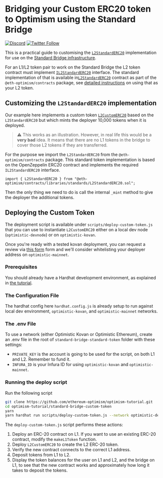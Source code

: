 # Bridging your Custom ERC20 token to Optimism using the Standard Bridge

[![Discord](https://img.shields.io/discord/667044843901681675.svg?color=768AD4&label=discord&logo=https%3A%2F%2Fdiscordapp.com%2Fassets%2F8c9701b98ad4372b58f13fd9f65f966e.svg)](https://discord.com/channels/667044843901681675)
[![Twitter Follow](https://img.shields.io/twitter/follow/optimismPBC.svg?label=optimismPBC&style=social)](https://twitter.com/optimismPBC)

This is a practical guide to customising the [`L2StandardERC20`](https://github.com/ethereum-optimism/optimism/blob/develop/packages/contracts/contracts/optimistic-ethereum/libraries/standards/L2StandardERC20.sol) implementation for use on the [Standard Bridge infrastructure](https://community.optimism.io/docs/developers/bridge/standard-bridge.html).

For an L1/L2 token pair to work on the Standard Bridge the L2 token contract must implement [`IL2StandardERC20`](https://github.com/ethereum-optimism/optimism/blob/develop/packages/contracts/contracts/optimistic-ethereum/libraries/standards/IL2StandardERC20.sol) interface. The standard implementation of that is available in[`L2StandardERC20`](https://github.com/ethereum-optimism/optimism/blob/develop/packages/contracts/contracts/optimistic-ethereum/libraries/standards/L2StandardERC20.sol) contract as part of the `@eth-optimism/contracts` package, see [detailed instructions](../standard-bridge-standard-token/README.md) on using that as your L2 token.

## Customizing the `L2StandardERC20` implementation

Our example here implements a custom token [`L2CustomERC20`](contracts/L2CustomERC20.sol) based on the `L2StandardERC20` but which mints the deployer 10,000 tokens when it is deployed.

> :warning: This works as an illustration. However, in real life this would be a **very bad** idea. It means that there are no L1 tokens in the bridge to cover those L2 tokens if they are transferred. 

For the purpose we import the `L2StandardERC20` from the `@eth-optimism/contracts` package. This standard token implementation is based on the OpenZeppelin ERC20 contract and implements the required `IL2StandardERC20` interface.

```
import { L2StandardERC20 } from "@eth-optimism/contracts/libraries/standards/L2StandardERC20.sol";
```

Then the only thing we need to do is call the internal `_mint` method to give the deployer the additional tokens.

## Deploying the Custom Token

The deployment script is available under `scripts/deploy-custom-token.js` that you can use to instantiate `L2CustomERC20` either on a local dev node (`optimistic-devnode`) or on `optimistic-kovan`.

Once you're ready with a tested kovan deployment, you can request a review via [this form](https://docs.google.com/forms/d/e/1FAIpQLSdKyXpXY1C4caWD3baQBK1dPjEboOJ9dpj9flc-ursqq8KU0w/viewform) form and we'll consider whitelisting your deployer address on `optimistic-mainnet`.

### Prerequisites

You should already have a Hardhat development environment, as explained in [the tutorial](../hardhat).

### The Configuration File

The hardhat config here `hardhat.config.js` is already setup to run against local dev environment, `optimistic-kovan`, and `optimistic-mainnet` networks.

### The .env File

To use a network (either Optimistic Kovan or Optimistic Ethereum), create an .env file in the root of `standard-bridge-standard-token` folder with these settings:

- `PRIVATE_KEY` is the account is going to be used for the script, on both L1 and L2. Remember to fund it.
- `INFURA_ID` is your Infura ID for using `optimistic-kovan` and `optimistic-mainnet`.



### Running the deploy script

Run the following script

```sh
git clone https://github.com/ethereum-optimism/optimism-tutorial.git
cd optimism-tutorial/standard-bridge-custom-token
yarn
yarn hardhat run scripts/deploy-custom-token.js --network optimistic-devnode
```

The `deploy-custom-token.js` script performs these actions:

1. Deploy an ERC-20 contract on L1. If you want to use an existing ERC-20 contract, modify the `makeL1Token` function.
1. Deploy `L2CustomERC20` to create the L2 ERC-20 token.
1. Verify the new contract connects to the correct L1 address.
1. Deposit tokens from L1 to L2.
1. Display the token balances for the user on L1 and L2, and the bridge on L1, to see that the new contract works and approximately how long it takes to deposit the tokens.
